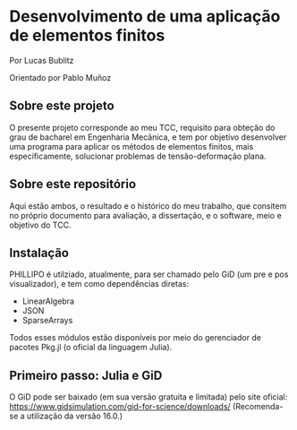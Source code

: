 # Desenvolvimento de uma aplicação de elementos finitos

Por Lucas Bublitz

Orientado por Pablo Muñoz

## Sobre este projeto

O presente projeto corresponde ao meu TCC, requisito para obteção do grau de bacharel em Engenharia Mecânica, e tem por objetivo desenvolver uma programa para aplicar os métodos de elementos finitos, mais especificamente, solucionar problemas de tensão-deformação plana.

## Sobre este repositório

Aqui estão ambos, o resultado e o histórico do meu trabalho, que consitem no próprio documento para avaliação, a dissertação, e o software, meio e objetivo do TCC.

## Instalação 

PHILLIPO é utilziado, atualmente, para ser chamado pelo GiD (um pre e pos visualizador), e tem como dependências diretas:

- LinearAlgebra
- JSON
- SparseArrays

Todos esses módulos estão disponíveis por meio do gerenciador de pacotes Pkg.jl (o oficial da linguagem Julia).

## Primeiro passo: Julia e GiD

O GiD pode ser baixado (em sua versão gratuita e limitada) pelo site oficial: https://www.gidsimulation.com/gid-for-science/downloads/ (Recomenda-se a utilização da versão 16.0.)